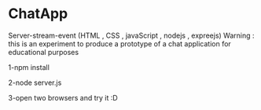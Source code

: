 # ChatApp
Server-stream-event (HTML , CSS , javaScript , nodejs , expreejs)
Warning : this is an experiment to produce a prototype of a chat application for educational purposes

1-npm install

2-node server.js

3-open two browsers and try it :D 
